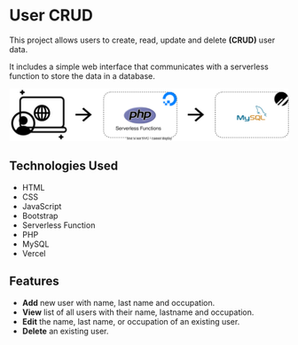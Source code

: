# User CRUD

This project allows users to create, read, update and delete **(CRUD)** user data.

It includes a simple web interface that communicates with a serverless function to store the data in a database.

<img src="./.github/CRUD.drawio.svg">

## Technologies Used

- HTML
- CSS
- JavaScript
- Bootstrap
- Serverless Function
- PHP
- MySQL
- Vercel

## Features

- **Add** new user with name, last name and occupation.
- **View** list of all users with their name, lastname and occupation.
- **Edit** the name, last name, or occupation of an existing user.
- **Delete** an existing user.

